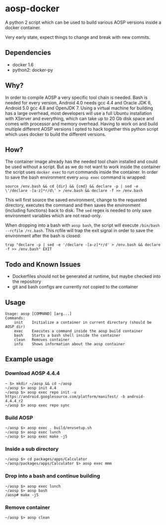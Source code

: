 # aosp-docker

A python 2 script which can be used to build various AOSP versions inside a docker container.

Very early state, expect things to change and break with new commits.

## Dependencies

* docker 1.6
* python2: docker-py

## Why?

In order to compile AOSP a very specific tool chain is needed. Bash is needed for every version, Android 4.0 needs gcc 4.4 and Oracle JDK 6, Android 5.0 gcc 4.8 and OpenJDK 7. Using a virtual machine for building has a large overhead, most developers will use a full Ubuntu installation with XServer and everything, which can take up to 20 Gb disk space and comes with processor and memory overhead. Having to work on and build multiple different AOSP versions I opted to hack together this python script which uses docker to build the different versions.

## How?

The container image already has the needed tool chain installed and could be used without a script. But as we do not want to work inside the container the script uses `docker exec` to run commands inside the container. In order to save the bash environment every `aosp exec` command is wrapped:

	source /env.bash && cd {dir} && {cmd} && declare -p | sed -e \'/declare -[a-z]*r/d\' > /env.bash && declare -f >> /env.bash

This will first source the saved environment, change to the requested directory, executes the command and then saves the environment (including functions) back to disk. The `sed` regex is needed to only save environment variables which are not read-only.

When dropping into a bash with `aosp bash`, the script will execute `/bin/bash --rcfile /rc.bash`. This rcfile will trap the exit signal in order to save the environment after the bash is closed:

	trap "declare -p | sed -e '/declare -[a-z]*r/d' > /env.bash && declare -f >> /env.bash" EXIT


## Todo and Known Issues

* Dockerfiles should not be generated at runtime, but maybe checked into the repository
* git and bash configs are currently not copied to the container

## Usage
	Usage: aosp [COMMAND] [arg...]
	Commands:
		init	Initialize a container in current directory (should be AOSP dir)
		exec	Executes a command inside the aosp build container
		bash	Starts a bash shell inside the container
		clean	Removes container
		info	Shows information about the aosp container

## Example usage

### Download AOSP 4.4.4
	~ $> mkdir ~/aosp && cd ~/aosp
	~/aosp $> aosp init 4.4
	~/aosp $> aosp exec repo init -u https://android.googlesource.com/platform/manifest/ -b android-4.4.4_r2
	~/aosp $> aosp exec repo sync

### Build AOSP
	~/aosp $> aosp exec . build/envsetup.sh
	~/aosp $> aosp exec lunch
	~/aosp $> aosp exec make -j5

### Inside a sub directory
	~/aosp $> cd packages/apps/Calculator
	~/aosp/packages/apps/Calculator $> aosp exec mmm

### Drop into a bash and continue building
	~/aosp $> aosp exec lunch
	~/aosp $> aosp bash
	/aosp# make -j5

### Remove container
	~/aosp $> aosp clean
